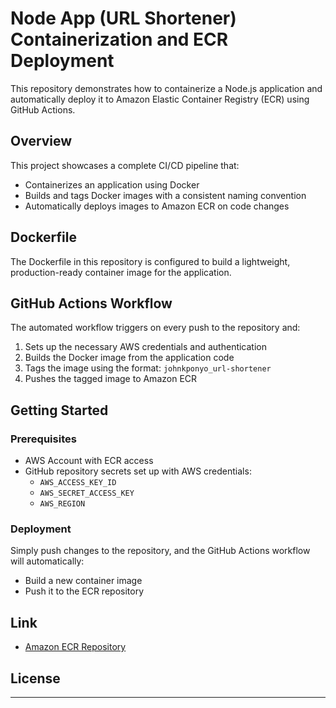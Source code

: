 # Node App (URL Shortener) Containerization and ECR Deployment

This repository demonstrates how to containerize a Node.js application and automatically deploy it to Amazon Elastic Container Registry (ECR) using GitHub Actions.

## Overview

This project showcases a complete CI/CD pipeline that:
- Containerizes an application using Docker
- Builds and tags Docker images with a consistent naming convention
- Automatically deploys images to Amazon ECR on code changes

<!-- ## Project Structure

```
├── src/                # Application source code
├── Dockerfile          # Container definition
├── .github/
│   └── workflows/
│       └── ecr-deploy.yml  # GitHub Actions workflow
└── README.md           # Project documentation
``` -->

## Dockerfile

The Dockerfile in this repository is configured to build a lightweight, production-ready container image for the application.

## GitHub Actions Workflow

The automated workflow triggers on every push to the repository and:
1. Sets up the necessary AWS credentials and authentication
2. Builds the Docker image from the application code
3. Tags the image using the format: `johnkponyo_url-shortener`
4. Pushes the tagged image to Amazon ECR

## Getting Started

### Prerequisites

- AWS Account with ECR access
- GitHub repository secrets set up with AWS credentials:
  - `AWS_ACCESS_KEY_ID`
  - `AWS_SECRET_ACCESS_KEY`
  - `AWS_REGION`

### Deployment

Simply push changes to the repository, and the GitHub Actions workflow will automatically:
- Build a new container image
- Push it to the ECR repository

## Link

- [Amazon ECR Repository](https://gallery.ecr.aws/u1k7f1w4/kponyojdk-ecr-repo)

## License

---